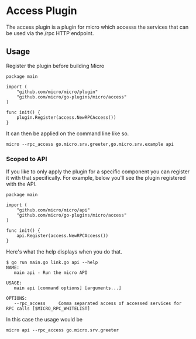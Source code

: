 # Access Plugin

The access plugin is a plugin for micro which accesss the services that can be used via the /rpc HTTP endpoint.

## Usage

Register the plugin before building Micro

```
package main

import (
	"github.com/micro/micro/plugin"
	"github.com/micro/go-plugins/micro/access"
)

func init() {
	plugin.Register(access.NewRPCAccess())
}
```

It can then be applied on the command line like so.

```
micro --rpc_access go.micro.srv.greeter,go.micro.srv.example api
```

### Scoped to API

If you like to only apply the plugin for a specific component you can register it with that specifically. 
For example, below you'll see the plugin registered with the API.

```
package main

import (
	"github.com/micro/micro/api"
	"github.com/micro/go-plugins/micro/access"
)

func init() {
	api.Register(access.NewRPCAccess())
}
```

Here's what the help displays when you do that.

```
$ go run main.go link.go api --help
NAME:
   main api - Run the micro API

USAGE:
   main api [command options] [arguments...]

OPTIONS:
   --rpc_access 	Comma separated access of accessed services for RPC calls [$MICRO_RPC_WHITELIST]
```

In this case the usage would be

```
micro api --rpc_access go.micro.srv.greeter
```
